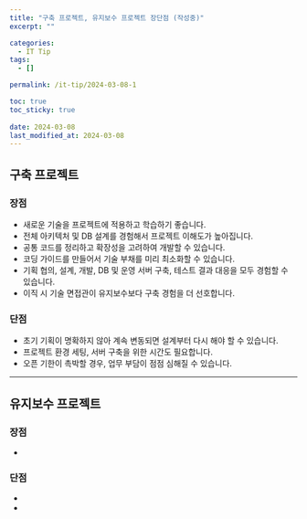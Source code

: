 ```yaml
---
title: "구축 프로젝트, 유지보수 프로젝트 장단점 (작성중)"
excerpt: ""

categories:
  - IT Tip
tags:
  - []

permalink: /it-tip/2024-03-08-1

toc: true
toc_sticky: true
 
date: 2024-03-08
last_modified_at: 2024-03-08
---
```


## 구축 프로젝트

### 장점
* 새로운 기술을 프로젝트에 적용하고 학습하기 좋습니다.
* 전체 아키텍처 및 DB 설계를 경험해서 프로젝트 이해도가 높아집니다.
* 공통 코드를 정리하고 확장성을 고려하여 개발할 수 있습니다.
* 코딩 가이드를 만들어서 기술 부채를 미리 최소화할 수 있습니다.
* 기획 협의, 설계, 개발, DB 및 운영 서버 구축, 테스트 결과 대응을 모두 경험할 수 있습니다.
* 이직 시 기술 면접관이 유지보수보다 구축 경험을 더 선호합니다.

### 단점
* 초기 기획이 명확하지 않아 계속 변동되면 설계부터 다시 해야 할 수 있습니다.
* 프로젝트 환경 세팅, 서버 구축을 위한 시간도 필요합니다.
* 오픈 기한이 촉박할 경우, 업무 부담이 점점 심해질 수 있습니다.
 

---

## 유지보수 프로젝트

### 장점
* 

### 단점
* 
* 